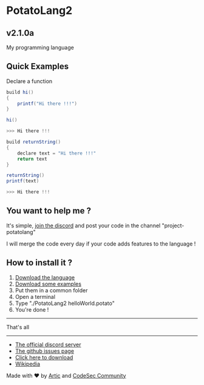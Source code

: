 # PotatoLang2

## v2.1.0a

My programming language

## Quick Examples

Declare a function
```cs
build hi()
{
    printf("Hi there !!!")
}

hi()

>>> Hi there !!!
```

```cs
build returnString()
{
    declare text = "Hi there !!!"
    return text
}

returnString()
printf(text)

>>> Hi there !!!
```

## You want to help me ?
It's simple, [join the discord](https://discord.gg/H63XBBBkMC) and post your code in the channel "project-potatolang"

I will merge the code every day if your code adds features to the language ! 

## How to install it ?

1. [Download the language](https://github.com/ArticOff/PotatoLang/raw/main/PotatoLang2.exe)
2. [Download some examples](https://github.com/ArticOff/PotatoLang/tree/main/example)
3. Put them in a common folder
4. Open a terminal
5. Type "./PotatoLang2 helloWorld.potato"
6. You're done !

***

That's all

***

- [The official discord server](https://discord.com/invite/h7YFnP45jv)
- [The github issues page](https://github.com/ArticOff/potatoLang/issues)
- [Click here to download](https://github.com/ArticOff/potatoLang/archive/refs/heads/main.zip)
- [Wikipedia](https://en.wikipedia.org/wiki/Draft:Potato_Lang)

Made with ❤️ by [Artic](https://discord.com/users/855783629047988274) and [CodeSec Community](https://discord.gg/H63XBBBkMC)
